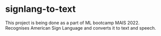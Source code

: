 # signlang-to-text
This project is being done as a part of ML bootcamp MAIS 2022.  Recognises American Sign Language and converts it to text and speech.
